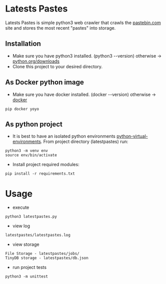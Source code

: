 # Latests Pastes

Latests Pastes is simple python3 web crawler that crawls the [pastebin.com](https://pastebin.com/) site and stores the most recent "pastes" into storage. 

## Installation

* Make sure you have python3 installed. (python3 --version) otherwise  -> [python.org/downloads](https://www.python.org/downloads/)
* Clone this project to your desired directory.

## As Docker python image

* Make sure you have docker installed. (docker --version) otherwise  -> [docker](https://docs.docker.com/install/)
```
pip docker yoyo
```

## As python project

* It is best to have an isolated python environments [python-virtual-environments](https://realpython.com/python-virtual-environments-a-primer/). From project directory (latestpastes) run:

```
python3 -m venv env
source env/bin/activate
```
* Install project required modules:

```
pip install -r requirements.txt
```

# Usage

* execute
```
python3 latestpastes.py
```
* view log
```
latestpastes/latestpastes.log
```
* view storage
```
File Storage - latestpastes/jobs/
TinyDB storage - latestpastes/db.json
```
* run project tests
```
python3 -m unittest
```





